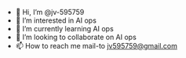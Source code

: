 - 👋 Hi, I’m @jv-595759
- 👀 I’m interested in AI ops
- 🌱 I’m currently learning AI ops
- 💞️ I’m looking to collaborate on AI ops
- 📫 How to reach me mail-to jv595759@gmail.com

<!---
jv-595759/jv-595759 is a ✨ special ✨ repository because its `README.md` (this file) appears on your GitHub profile.
You can click the Preview link to take a look at your changes.
--->
